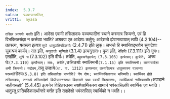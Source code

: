 ```yaml
---
index:  5.3.7
sutra:  पञ्चम्यास्तसिल्
vritti:  nyasa
---
```


`तसिल प्रत्ययो भवति` इति। आदेशा एवामी तसिलादयः पञ्चम्यादीनां स्थाने कस्मात्र क्रियन्ते, एवं हि विभक्तितसंज्ञा न कर्त्तव्या भवति? अशक्या एत आदेशाः कर्तुम्; आदेशत्वे ह्येषामव्यायात् त्यपि (4.2.104)--ततस्त्यः, यतस्त्य इत्यत्र `सुपो धातुप्रातिपदिकयोः` (2.4.71) इति लुक्। लभन्ते हि स्थानिवद्भावेन सुबादेशाः सुबाश्रयं कार्यम्। तत इति, `अनुदात्तौ सुप्पितौ` (3.1.4) इत्यनुदात्तः। कुत इति, `धेङिति` (7.3.111) इति गुणः। एतर्हीति, `सुपि च` (7.3.102) इति दीर्घः। तत्रेति, `बहुवचनेझल्येत् (7.3.103) इत्येत्वम्। कुत्रेति, `अच्च घेः` (7.3.119) इत्यौत्त्वम्। ततः, तत्रेति, `ङसिङ्योः स्मात्स्मिनौ` (7.1.15) इति स्मात्स्मिनौ। तस्मान्नादेशा अमी क्रियन्ते। यद्येवम्, `तसु उपक्षये` (धा. पा. 1212) इत्यस्मात् तस्यन्नित्यत्र धातुरूपस्य पञ्चम्याः परस्य `तसेश्च` (5.3.8) इति तसिलादेशः प्राप्नोति? नैष दोषः; स्वार्थिकविज्ञानान्न भविष्यति। स्वार्थिका ह्येते तसिलादयः, तन्मध्ये तसिलादेशो विधीयमानस्तथा विज्ञायते यथा स्वार्थे क्रियामाणः, स्वार्थिकत्वं नातिक्रामति। `अपादाने चाहीयरूहोः` (5.4.45) इत्यनेन विहितस्तस्य स्व#आर्थिकस्य साथाने भवंस्तसिलपि स्वार्थिक एव भवति। धातुस्तु प्रातिपदिकादर्थान्तरे वर्त्तत इति तदादेशो भवंस्तसिल् स्वार्थिको न भवति।।

